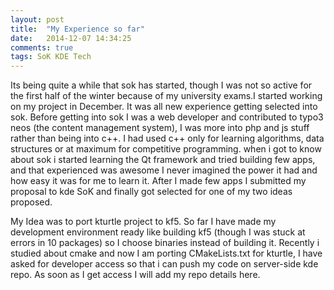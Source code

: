 ```yaml
---
layout: post
title:  "My Experience so far"
date:   2014-12-07 14:34:25
comments: true
tags: SoK KDE Tech
---
```

Its being quite a while that sok has started, though I was not so active for the first half of the winter because of my university exams.I started working on my project in December. It was all new experience getting selected into sok. Before getting into sok I was a web developer and contributed to typo3 neos (the content management system), I was more into php and js stuff rather than being into c++. I had used c++ only for learning algorithms, data structures or at maximum for competitive
programming. when i got to know about sok i started learning the Qt framework and tried building few apps, and that experienced was awesome I never imagined the power it had and how easy it was for me to learn it. After I made few apps I submitted my proposal to kde SoK and finally got selected for one of my two ideas proposed.

My Idea was to port kturtle project to kf5. So far I have made my development environment ready like building kf5 (though I was stuck at errors in 10 packages) so I choose binaries instead of building it. Recently i studied about cmake and now I am porting CMakeLists.txt for kturtle, I have asked for developer access so that i can push my code on server-side kde repo. As soon as I get access I will add my repo details here.
